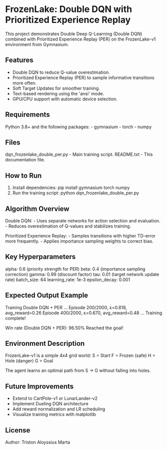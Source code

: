 FrozenLake: Double DQN with Prioritized Experience Replay
=========================================================

This project demonstrates Double Deep Q-Learning (Double DQN) combined with
Prioritized Experience Replay (PER) on the FrozenLake-v1 environment from Gymnasium.

Features
--------
- Double DQN to reduce Q-value overestimation.
- Prioritized Experience Replay (PER) to sample informative transitions more often.
- Soft Target Updates for smoother training.
- Text-based rendering using the 'ansi' mode.
- GPU/CPU support with automatic device selection.

Requirements
------------
Python 3.8+ and the following packages:
    - gymnasium
    - torch
    - numpy

Files
-----
dqn_frozenlake_double_per.py - Main training script.
README.txt - This documentation file.

How to Run
----------
1. Install dependencies:
       pip install gymnasium torch numpy
2. Run the training script:
       python dqn_frozenlake_double_per.py

Algorithm Overview
------------------
Double DQN:
    - Uses separate networks for action selection and evaluation.
    - Reduces overestimation of Q-values and stabilizes training.

Prioritized Experience Replay:
    - Samples transitions with higher TD-error more frequently.
    - Applies importance sampling weights to correct bias.

Key Hyperparameters
-------------------
alpha: 0.6  (priority strength for PER)
beta:  0.4  (importance sampling correction)
gamma: 0.99 (discount factor)
tau:   0.01 (target network update rate)
batch_size: 64
learning_rate: 1e-3
epsilon_decay: 0.001

Expected Output Example
-----------------------
Training Double DQN + PER ...
Episode 200/2000, ε=0.818, avg_reward=0.26
Episode 400/2000, ε=0.670, avg_reward=0.48
...
Training complete!

Win rate (Double DQN + PER): 96.50%
Reached the goal!

Environment Description
-----------------------
FrozenLake-v1 is a simple 4x4 grid world:
    S = Start
    F = Frozen (safe)
    H = Hole (danger)
    G = Goal

The agent learns an optimal path from S → G without falling into holes.

Future Improvements
-------------------
- Extend to CartPole-v1 or LunarLander-v2
- Implement Dueling DQN architecture
- Add reward normalization and LR scheduling
- Visualize training metrics with matplotlib

License
-------
Author: Triston Aloyssius Marta
